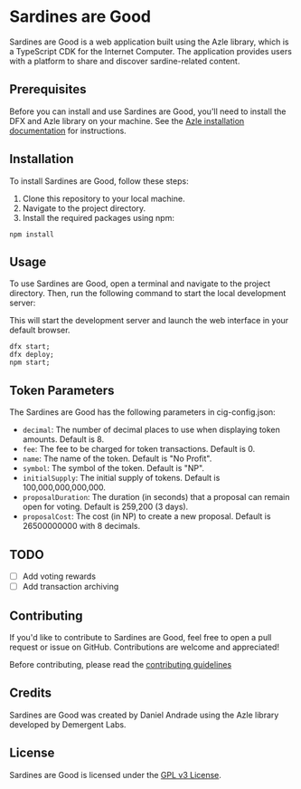 # Sardines are Good

Sardines are Good is a web application built using the Azle library, which is a TypeScript CDK for the Internet Computer. The application provides users with a platform to share and discover sardine-related content.

## Prerequisites

Before you can install and use Sardines are Good, you'll need to install the DFX and Azle library on your machine. See the [Azle installation documentation](https://demergent-labs.github.io/azle/installation.html) for instructions.

## Installation

To install Sardines are Good, follow these steps:

1. Clone this repository to your local machine.
2. Navigate to the project directory.
3. Install the required packages using npm:

```
npm install

```

## Usage

To use Sardines are Good, open a terminal and navigate to the project directory. Then, run the following command to start the local development server:


This will start the development server and launch the web interface in your default browser.

```
dfx start;
dfx deploy;
npm start;

```

## Token Parameters

The Sardines are Good has the following parameters in cig-config.json:

- `decimal`: The number of decimal places to use when displaying token amounts. Default is 8.
- `fee`: The fee to be charged for token transactions. Default is 0.
- `name`: The name of the token. Default is "No Profit".
- `symbol`: The symbol of the token. Default is "NP".
- `initialSupply`: The initial supply of tokens. Default is 100,000,000,000,000.
- `proposalDuration`: The duration (in seconds) that a proposal can remain open for voting. Default is 259,200 (3 days).
- `proposalCost`: The cost (in NP) to create a new proposal. Default is 26500000000 with 8 decimals.

## TODO
- [ ] Add voting rewards 
- [ ] Add transaction archiving

## Contributing

If you'd like to contribute to Sardines are Good, feel free to open a pull request or issue on GitHub. Contributions are welcome and appreciated!

Before contributing, please read the [contributing guidelines](CONTRIBUTING.md)

## Credits

Sardines are Good was created by Daniel Andrade using the Azle library developed by Demergent Labs.

## License

Sardines are Good is licensed under the [GPL v3 License](LICENSE.md).